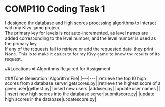 # COMP110 Coding Task 1
I designed the database and high scores processing algorithms to interact with my Kivy game project.  
The primary key for levels is not auto-incremented, as level names are added corresponding to the level number, and the level number is used as the primary key.  
If any of the requests fail to retrieve or add the requested data, they print None. This is to make it easier to for my Kivy game to know the results of its request. 

##Locations of Algorithms Required for Assignment

###Tone Generation
|Algorithm|File|
|---|---|
|retrieve the top 10 high scores from a database server|getscores.py|
|retrieve the highest score of a given user|getbest.py|
|insert new users |adduser.py|
|update user names ||
|insert new high scores into the database server|submitscore.py|
|update high scores in the database|updatescore.py|
